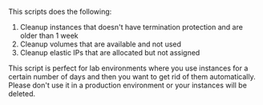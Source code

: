 This scripts does the following:

1. Cleanup instances that doesn't have termination protection and are older than 1 week
2. Cleanup volumes that are available and not used
3. Cleanup elastic IPs that are allocated but not assigned

This script is perfect for lab environments where you use instances for a certain number of days and then you want to get rid of them automatically.
Please don't use it in a production environment or your instances will be deleted.
